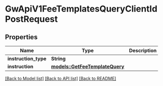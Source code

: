 # GwApiV1FeeTemplatesQueryClientIdPostRequest

## Properties

Name | Type | Description | Notes
------------ | ------------- | ------------- | -------------
**instruction_type** | **String** |  | 
**instruction** | [**models::GetFeeTemplateQuery**](GetFeeTemplateQuery.md) |  | 

[[Back to Model list]](../README.md#documentation-for-models) [[Back to API list]](../README.md#documentation-for-api-endpoints) [[Back to README]](../README.md)


